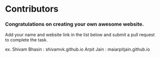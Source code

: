 # Contributors

### Congratulations on creating your own awesome website.

Add your name and website link in the list below and submit a pull request to complete the task.
    
ex. Shivam Bhasin : shivamvk.github.io
    Arpit Jain    : maiarpitjain.github.io
